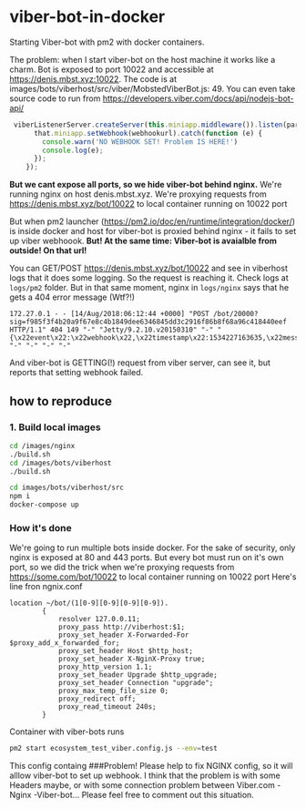 # viber-bot-in-docker
Starting Viber-bot with pm2 with docker containers.

The problem: when I start viber-bot on the host machine it works like a charm.
Bot is exposed to port 10022 and accessible at https://denis.mbst.xyz:10022. 
The code is at images/bots/viberhost/src/viber/MobstedViberBot.js: 49. You can even take source code to run from
https://developers.viber.com/docs/api/nodejs-bot-api/

```javascript
 viberListenerServer.createServer(this.miniapp.middleware()).listen(params['port'], () => {
      that.miniapp.setWebhook(webhookurl).catch(function (e) {
        console.warn('NO WEBHOOK SET! Problem IS HERE!')
        console.log(e);
      });
    });
```


**But we cant expose all ports, so we hide viber-bot behind nginx.**
We're running nginx on host denis.mbst.xyz.
We're proxying requests from https://denis.mbst.xyz/bot/10022 to local container running on 10022 port

But when pm2  launcher (https://pm2.io/doc/en/runtime/integration/docker/) is inside docker and host for viber-bot is proxied behind nginx - it fails to set up viber webhoook. **But! At the same time:  Viber-bot is avaialble from outside! On that url!**

You can GET/POST https://denis.mbst.xyz/bot/10022 and see in viberhost logs that it does some logging. So the request is reaching it.
Check logs at `logs/pm2` folder.
But in that same moment, nginx in `logs/nginx` says that he gets a 404 error message (Wtf?!)
```log
172.27.0.1 - - [14/Aug/2018:06:12:44 +0000] "POST /bot/20000?sig=f985f3f4b20a9f67e8c4b1849dee6346845dd3c2916f86b8f68a96c418440eef HTTP/1.1" 404 149 "-" "Jetty/9.2.10.v20150310" "-" "{\x22event\x22:\x22webhook\x22,\x22timestamp\x22:1534227163635,\x22message_token\x22:5210036030700670331}" "-" "-" "-" "-"

```
 And viber-bot is GETTING(!) request from viber server, can see it, but reports that setting webhook failed.

## how to reproduce
### 1. Build local images
```bash
cd /images/nginx
./build.sh
cd /images/bots/viberhost
./build.sh
```

```bash
cd images/bots/viberhost/src
npm i
docker-compose up
```

### How it's done
We're going to run multiple bots inside docker. For the sake of security,
only nginx is exposed at 80 and 443 ports.
But every bot must run on it's own port, so we did the trick when
we're proxying requests from https://some.com/bot/10022 to local container running on 10022 port
Here's line fron ngnix.conf
```nginx
location ~/bot/(1[0-9][0-9][0-9][0-9]).
        {
            resolver 127.0.0.11;
            proxy_pass http://viberhost:$1;
            proxy_set_header X-Forwarded-For $proxy_add_x_forwarded_for;
            proxy_set_header Host $http_host;
            proxy_set_header X-NginX-Proxy true;
            proxy_http_version 1.1;
            proxy_set_header Upgrade $http_upgrade;
            proxy_set_header Connection "upgrade";
            proxy_max_temp_file_size 0;
            proxy_redirect off;
            proxy_read_timeout 240s;
        }
```
Container with viber-bots runs
```bash
pm2 start ecosystem_test_viber.config.js --env=test
```
This config containg
###Problem!
 Please help to fix NGINX config, so it will alllow viber-bot to set up webhook. I think that the problem is with some Headers maybe, or 
 with some connection problem between Viber.com - Nginx -Viber-bot...
 Please feel free to comment out this situation.
 
